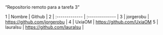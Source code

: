 “Repositorio remoto para a tarefa 3”

1
|
 Nombre
|
 Github
|
2
|
:-------------
|
:--------------
|
3
|
 jorgerobu
|
 https://github.com/jorgerobu
|
4
|
 UxiaOM
|
 https://github.com/UxiaOM
5
|
 lauralsu
|
 https://github.com/lauralsu
|
